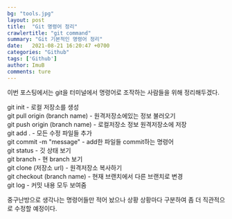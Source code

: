 ```yaml
---
bg: "tools.jpg"
layout: post
title:  "Git 명령어 정리"
crawlertitle: "git command"
summary: "Git 기본적인 명령어 정리"
date:   2021-08-21 16:20:47 +0700
categories: "Github"
tags: ['Github']
author: ImuB
comments: ture
---
```

이번 포스팅에서는 git을 터미널에서 명령어로 조작하는 사람들을 위해 정리해두겠다.

git init - 로컬 저장소를 생성  
git pull origin (branch name) - 원격저장소에있는 정보 불러오기  
git push origin (branch name) - 로컬저장소 정보 원격저장소에 저장  
git add . - 모든 수정 파일들 추가  
git commit -m "message" - add한 파일들 commit하는 명령어  
git status - 깃 상태 보기  
git branch - 현 branch 보기  
git clone (저장소 url) - 원격저장소 복사하기  
git checkout (branch name) - 현재 브랜치에서 다른 브랜치로 변경  
git log - 커밋 내용 모두 보여줌  


중구난방으로 생각나는 명령어들만 적어 놨으나 상황 상황마다 구분하여 좀 더 직관적으로 수정할 예정이다.

